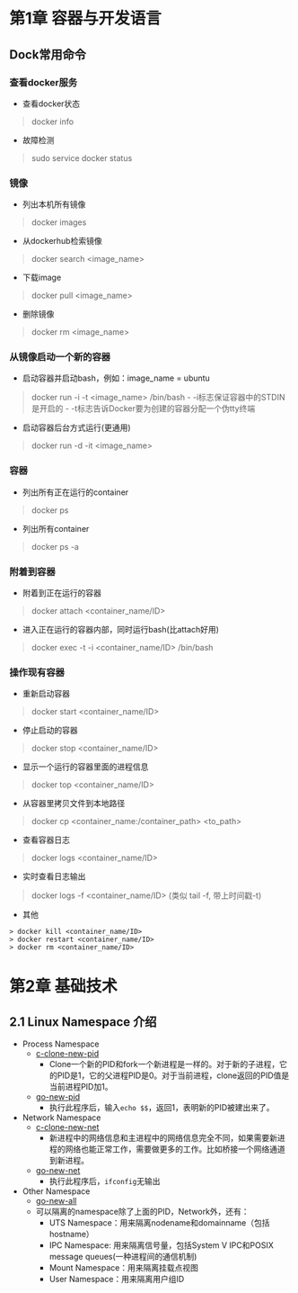 # 第1章 容器与开发语言
## Dock常用命令
### 查看docker服务
* 查看docker状态
> docker info
* 故障检测
> sudo service docker status
### 镜像
* 列出本机所有镜像
> docker images
* 从dockerhub检索镜像
> docker search <image_name>
* 下载image
> docker pull <image_name>
* 删除镜像
> docker rm <image_name>
### 从镜像启动一个新的容器
* 启动容器并启动bash，例如：image_name = ubuntu
> docker run -i -t <image_name> /bin/bash
    - -i标志保证容器中的STDIN是开启的
    - -t标志告诉Docker要为创建的容器分配一个伪tty终端
* 启动容器后台方式运行(更通用)
> docker run -d -it <image_name>
### 容器
* 列出所有正在运行的container
> docker ps
* 列出所有container
> docker ps -a
### 附着到容器
* 附着到正在运行的容器
> docker attach <container_name/ID>
* 进入正在运行的容器内部，同时运行bash(比attach好用)
> docker exec -t -i <container_name/ID> /bin/bash
### 操作现有容器
* 重新启动容器
> docker start <container_name/ID>
* 停止启动的容器
> docker stop <container_name/ID>
* 显示一个运行的容器里面的进程信息
> docker top <container_name/ID>
* 从容器里拷贝文件到本地路径
> docker cp <container_name:/container_path> <to_path>
* 查看容器日志
> docker logs <container_name/ID>
* 实时查看日志输出
> docker logs -f <container_name/ID> (类似 tail -f, 带上时间戳-t)
* 其他
```
> docker kill <container_name/ID>
> docker restart <container_name/ID>
> docker rm <container_name/ID>
```

# 第2章 基础技术
## 2.1 Linux Namespace 介绍
* Process Namespace
    - [c-clone-new-pid](./code/process-namespace/new-pid.c)
        - Clone一个新的PID和fork一个新进程是一样的。对于新的子进程，它的PID是1，它的父进程PID是0。对于当前进程，clone返回的PID值是当前进程PID加1。
    - [go-new-pid](./code/process-namespace/new-pid.go)
        - 执行此程序后，输入`echo $$`，返回1，表明新的PID被建出来了。
* Network Namespace
    - [c-clone-new-net](./code/network-namespace/new-net.c)
        - 新进程中的网络信息和主进程中的网络信息完全不同，如果需要新进程的网络也能正常工作，需要做更多的工作。比如桥接一个网络通道到新进程。
    - [go-new-net](./code/network-namespace/new-net.go)
        - 执行此程序后，`ifconfig`无输出
* Other Namespace
    - [go-new-all](./code/all-namespace/new-all.go)
    - 可以隔离的namespace除了上面的PID，Network外，还有：
        - UTS Namespace：用来隔离nodename和domainname（包括hostname）
        - IPC Namespace: 用来隔离信号量，包括System V IPC和POSIX message queues(一种进程间的通信机制)
        - Mount Namespace：用来隔离挂载点视图
        - User Namespace：用来隔离用户组ID
        

